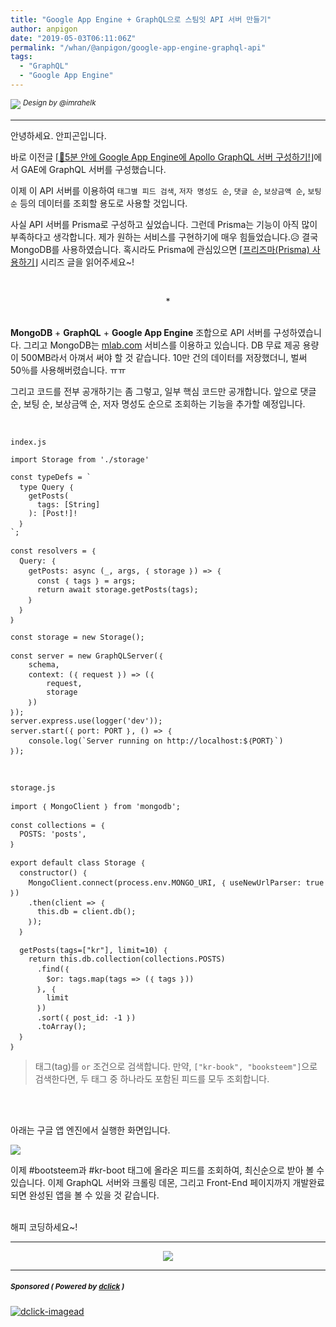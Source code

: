 ```yaml
---
title: "Google App Engine + GraphQL으로 스팀잇 API 서버 만들기"
author: anpigon
date: "2019-05-03T06:11:06Z"
permalink: "/whan/@anpigon/google-app-engine-graphql-api"
tags:
  - "GraphQL"
  - "Google App Engine"
---
```

![](https://steemitimages.com/0x0/https://cdn.steemitimages.com/DQmXtBYt3kXFAhrVjuGUGa5TQrgUZ2nL8npNsg67WYqZQ57/11A557AA-ADD4-484C-AD9E-FCD37D09C38B.jpeg)
<sup>*Design by &#64;&#105;mrahelk*</sup>
***

안녕하세요. 안피곤입니다.

바로 이전글 [⌈🚀5분 안에 Google App Engine에 Apollo GraphQL 서버 구성하기!⌋](/whan/@anpigon/5-google-app-engine-apollo-graphql)에서 GAE에 GraphQL 서버를 구성했습니다.

이제 이 API 서버를 이용하여 `태그별 피드 검색`, `저자 명성도 순`, `댓글 순`, `보상금액 순`, `보팅 순` 등의 데이터를 조회할 용도로 사용할 것입니다.

사실 API 서버를 Prisma로 구성하고 싶었습니다. 그런데 Prisma는 기능이 아직 많이 부족하다고 생각합니다. 제가 원하는 서비스를 구현하기에 매우 힘들었습니다.😥 결국 MongoDB를 사용하였습니다. 혹시라도 Prisma에 관심있으면 [⌈프리즈마(Prisma) 사용하기⌋](/whan/@anpigon/prisma-3) 시리즈 글을 읽어주세요~!

<br><center>*</center><br>

**MongoDB** + **GraphQL** + **Google App Engine** 조합으로 API 서버를 구성하였습니다. 그리고 MongoDB는 [mlab.com](https://mlab.com/home) 서비스를 이용하고 있습니다. DB 무료 제공 용량이 500MB라서 아껴서 써야 할 것 같습니다. 10만 건의 데이터를 저장했더니, 벌써 50％를 사용해버렸습니다. ㅠㅠ

그리고 코드를 전부 공개하기는 좀 그렇고, 일부 핵심 코드만 공개합니다. 앞으로 댓글 순, 보팅 순, 보상금액 순, 저자 명성도 순으로 조회하는 기능을 추가할 예정입니다.

<br>

`index.js`
```
import Storage from './storage'

const typeDefs = `
  type Query ｛
    getPosts(
      tags: [String]
    ): [Post!]!
  ｝
`;

const resolvers = ｛
  Query: ｛
    getPosts: async (_, args, ｛ storage ｝) => ｛
      const ｛ tags ｝ = args;
      return await storage.getPosts(tags);
    ｝
  ｝
｝

const storage = new Storage();

const server = new GraphQLServer(｛ 
	schema, 
	context: (｛ request ｝) => (｛ 
		request, 
		storage
	｝)
｝);
server.express.use(logger('dev'));
server.start(｛ port: PORT ｝, () => ｛
	console.log(`Server running on http://localhost:$｛PORT｝`)
｝);
```

<br>

`storage.js`
```
import ｛ MongoClient ｝ from 'mongodb';

const collections = ｛
  POSTS: 'posts',
｝

export default class Storage ｛
  constructor() ｛
    MongoClient.connect(process.env.MONGO_URI, ｛ useNewUrlParser: true ｝)
    .then(client => ｛
      this.db = client.db();
    ｝);
  ｝

  getPosts(tags=["kr"], limit=10) ｛
    return this.db.collection(collections.POSTS)
      .find(｛
        $or: tags.map(tags => (｛ tags ｝))
      ｝, ｛ 
        limit 
      ｝)
      .sort(｛ post_id: -1 ｝)
      .toArray();
  ｝
｝
```
> 태그(tag)를 `or` 조건으로 검색합니다. 만약, `["kr-book", "booksteem"]`으로 검색한다면, 두 태그 중 하나라도 포함된 피드를 모두 조회합니다.

<br>
<br>

아래는 구글 앱 엔진에서 실행한 화면입니다.

![](https://files.steempeak.com/file/steempeak/anpigon/X85eQ4Bn-E18489E185B3E1848FE185B3E18485E185B5E186ABE18489E185A3E186BA202019-05-0320E1848BE185A9E18492E185AE202.41.27.png)

이제 #bootsteem과 #kr-boot 태그에 올라온 피드를 조회하여, 최신순으로 받아 볼 수 있습니다. 이제 GraphQL 서버와 크롤링 데몬, 그리고 Front-End 페이지까지 개발완료되면 완성된 앱을 볼 수 있을 것 같습니다.

<br>해피 코딩하세요~!

***

<center>

![](https://steemitimages.com/400x0/https://cdn.steemitimages.com/DQmQmWhMN6zNrLmKJRKhvSScEgWZmpb8zCeE2Gray1krbv6/BC054B6E-6F73-46D0-88E4-C88EB8167037.jpeg)
</center>


---

#####  <sub> **Sponsored ( Powered by [dclick](https://www.dclick.io) )** </sub>
[![dclick-imagead](https://s3.ap-northeast-2.amazonaws.com/dclick/image/dclick/1552477485946.png)](https://api.dclick.io/v1/c?x=eyJhbGciOiJIUzI1NiIsInR5cCI6IkpXVCJ9.eyJjIjoiYW5waWdvbiIsInMiOiJnb29nbGUtYXBwLWVuZ2luZS1ncmFwaHFsLWFwaSIsImEiOlsiaS0xOTUiXSwidXJsIjoiaHR0cHM6Ly93d3cuZGNsaWNrLmlvL21vbmV0aXplIiwiaWF0IjoxNTU3MjgwNTY1LCJleHAiOjE4NzI2NDA1NjV9.itZ28XyFAfgme9mcFNBZOgXWHY5Bzd6ljajYQ21-HhM)